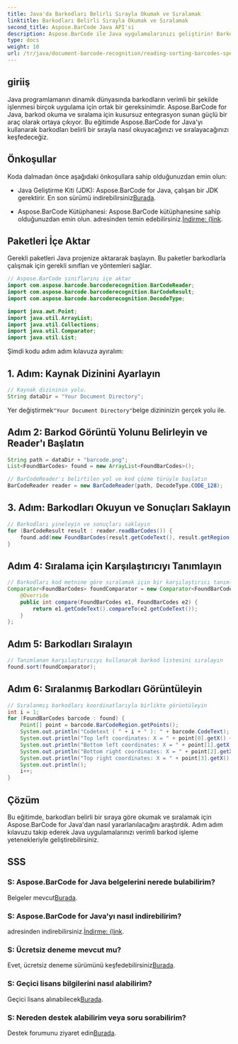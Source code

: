 ```yaml
---
title: Java'da Barkodları Belirli Sırayla Okumak ve Sıralamak
linktitle: Barkodları Belirli Sırayla Okumak ve Sıralamak
second_title: Aspose.BarCode Java API'si
description: Aspose.BarCode ile Java uygulamalarınızı geliştirin! Barkodları verimli bir şekilde okumayı ve sıralamayı öğrenin. Sorunsuz entegrasyon için adım adım kılavuzumuzu izleyin.
type: docs
weight: 10
url: /tr/java/document-barcode-recognition/reading-sorting-barcodes-specific-order/
---
```


## giriiş

Java programlamanın dinamik dünyasında barkodların verimli bir şekilde işlenmesi birçok uygulama için ortak bir gereksinimdir. Aspose.BarCode for Java, barkod okuma ve sıralama için kusursuz entegrasyon sunan güçlü bir araç olarak ortaya çıkıyor. Bu eğitimde Aspose.BarCode for Java'yı kullanarak barkodları belirli bir sırayla nasıl okuyacağınızı ve sıralayacağınızı keşfedeceğiz.

## Önkoşullar

Koda dalmadan önce aşağıdaki önkoşullara sahip olduğunuzdan emin olun:

-  Java Geliştirme Kiti (JDK): Aspose.BarCode for Java, çalışan bir JDK gerektirir. En son sürümü indirebilirsiniz[Burada](https://www.oracle.com/java/technologies/javase-downloads.html).

-  Aspose.BarCode Kütüphanesi: Aspose.BarCode kütüphanesine sahip olduğunuzdan emin olun. adresinden temin edebilirsiniz.[İndirme: {link](https://releases.aspose.com/barcode/java/).

## Paketleri İçe Aktar

Gerekli paketleri Java projenize aktararak başlayın. Bu paketler barkodlarla çalışmak için gerekli sınıfları ve yöntemleri sağlar.

```java
// Aspose.BarCode sınıflarını içe aktar
import com.aspose.barcode.barcoderecognition.BarCodeReader;
import com.aspose.barcode.barcoderecognition.BarCodeResult;
import com.aspose.barcode.barcoderecognition.DecodeType;

import java.awt.Point;
import java.util.ArrayList;
import java.util.Collections;
import java.util.Comparator;
import java.util.List;
```

Şimdi kodu adım adım kılavuza ayıralım:

## 1. Adım: Kaynak Dizinini Ayarlayın

```java
// Kaynak dizininin yolu.
String dataDir = "Your Document Directory";
```

 Yer değiştirmek`"Your Document Directory"`belge dizininizin gerçek yolu ile.

## Adım 2: Barkod Görüntü Yolunu Belirleyin ve Reader'ı Başlatın

```java
String path = dataDir + "barcode.png";
List<FoundBarCodes> found = new ArrayList<FoundBarCodes>();

// BarCodeReader'ı belirtilen yol ve kod çözme türüyle başlatın
BarCodeReader reader = new BarCodeReader(path, DecodeType.CODE_128);
```

## 3. Adım: Barkodları Okuyun ve Sonuçları Saklayın

```java
// Barkodları yineleyin ve sonuçları saklayın
for (BarCodeResult result : reader.readBarCodes()) {
    found.add(new FoundBarCodes(result.getCodeText(), result.getRegion()));
}
```

## Adım 4: Sıralama için Karşılaştırıcıyı Tanımlayın

```java
// Barkodları kod metnine göre sıralamak için bir karşılaştırıcı tanımlayın
Comparator<FoundBarCodes> foundComparator = new Comparator<FoundBarCodes>() {
    @Override
    public int compare(FoundBarCodes e1, FoundBarCodes e2) {
        return e1.getCodeText().compareTo(e2.getCodeText());
    }
};
```

## Adım 5: Barkodları Sıralayın

```java
// Tanımlanan karşılaştırıcıyı kullanarak barkod listesini sıralayın
found.sort(foundComparator);
```

## Adım 6: Sıralanmış Barkodları Görüntüleyin

```java
// Sıralanmış barkodları koordinatlarıyla birlikte görüntüleyin
int i = 1;
for (FoundBarCodes barcode : found) {
    Point[] point = barcode.BarCodeRegion.getPoints();
    System.out.println("Codetext ( " + i + " ): " + barcode.CodeText);
    System.out.println("Top left coordinates: X = " + point[0].getX() + ", Y = " + point[0].getY());
    System.out.println("Bottom left coordinates: X = " + point[1].getX() + ", Y = " + point[1].getY());
    System.out.println("Bottom right coordinates: X = " + point[2].getX() + ", Y = " + point[2].getY());
    System.out.println("Top right coordinates: X = " + point[3].getX() + ", Y = " + point[3].getY());
    System.out.println();
    i++;
}
```

## Çözüm

Bu eğitimde, barkodları belirli bir sıraya göre okumak ve sıralamak için Aspose.BarCode for Java'dan nasıl yararlanılacağını araştırdık. Adım adım kılavuzu takip ederek Java uygulamalarınızı verimli barkod işleme yetenekleriyle geliştirebilirsiniz.

## SSS

### S: Aspose.BarCode for Java belgelerini nerede bulabilirim?
 Belgeler mevcut[Burada](https://reference.aspose.com/barcode/java/).

### S: Aspose.BarCode for Java'yı nasıl indirebilirim?
 adresinden indirebilirsiniz.[İndirme: {link](https://releases.aspose.com/barcode/java/).

### S: Ücretsiz deneme mevcut mu?
 Evet, ücretsiz deneme sürümünü keşfedebilirsiniz[Burada](https://releases.aspose.com/).

### S: Geçici lisans bilgilerini nasıl alabilirim?
 Geçici lisans alınabilecek[Burada](https://purchase.aspose.com/temporary-license/).

### S: Nereden destek alabilirim veya soru sorabilirim?
 Destek forumunu ziyaret edin[Burada](https://forum.aspose.com/c/barcode/13).
